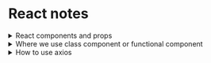 # React notes
<details>
 <summary>React components and props</summary>
 <br>

 - components হল react এর কোন একটা পুরো `function()` টাই হল react এর একটা component,
 এবং সেই function টা যা return করে তাই হলো এক একটা element।
 - যেকোন component একটা **react element** return করবে। react er মধ্যে যদি ```jsx <Button />``` একটা element দেওয়া হয় তাহলে react খুজবে `Button` নামে কোন `function` আছে কি না ? তখন সেই `fuction এ যা return করা আছে তাকে react এর 
 element হিসাবে দেখাবে। 
 - `<button height={a} />` এটা যদি normal HTML element এর মত হতো তাহলে এটাতে আমরা paramiter দিতে পারতাম না, এটা যেহুতু একটা valid javaScript `function()` এজন্য আমরা এটাতে paramiter use করতে পারব এটাই react component এর power
 এই `height={a}` paramiter হিসাবে component থেকে element এ যেকোন কিছু পাস করতে পারি।
 - component have two syntax `1 class component` and `2 functional component`
 - why we use class component? because class component is a stateful component যদিও state management `useSate()` hook এর মাধ্যমে হয়। এটাই react এর recomanded way কিন্তু পুরোন application এ কাজ করতে গেলে এটা প্রয়জন আছে তাই class component শেখা জরুরী এটা শিখলে react er core syntex বোঝা যাবে।
 <br>

<details>
  <!-- class component================================================================= -->
  <summary>1 Class component</summary>

  #### How to access class component childred elements ?
  Ans: use this method `this.props.children` to access class component childred element 
  #### How to access class component attributes ?
  Ans: use this method `this.props.attribute_name` to access class component childred element 
  #### How to call calss component `function()` ?
  Ans: use `this.function_name` kyeword.
  ###### react এর class component এ যকোন `function()` এর মাধ্যমে কোন event handle করলে সেই `function()` কে call করতে হবে `this.function_name` এভাবে যেহুতু এই `function()` টা এই class এর একটা method তাই `this kyeword` use করতে হবে।  


  ###### props কখনো ভিতর থেকে change কারা যাবে না change করতে হলে বাহির থেকেই করতে হবে 
  ###### এখান থেকে change করা যাব না যদি render() kora হয় তাহলে এই পুরো component আবার re-render হবে। যখন সে দেখবে আবার props পরিবর্তন হয়েছে তখন সে আবার re-rander করবে এভাবে সে render করতেই থাকবে তখন সে infinity loop এ পরবে ফলে আপ্লিকেশন crash হতে পারে। 
  ###### change করা যাবে যেটা সেটা হলো state
  ```jsx
  import React from "react";
class Clock extends React.Component{
    render() {
        return(
            <>
              <h1 className='text-6xl font-bold'>
                {this.props.children} <br />
                {new Date().toLocaleTimeString(this.props.local)}
               </h1>
            </>
        )
    }
}
export default Clock;
  ```

**Example stateful component**
```jsx
import React from "react";

class Clock extends React.Component{
    constructor (props){ //
        super(props); //super(props) call করতে হবে যাতে react.component এর constructor টা কল হয়। 
        this.state = { date: new Date(), local: "bn-BD"};
    }
    componentDidMount(){  //component যখন load হয়ে গেছে তার পর এই function call হবে।
       this.clockTimer = setInterval(() => this.startClock(), 1000);
    }
    
    startClock(){  // created a function for start this clock
        this.setState({
            date: new Date() 
        })
    }
    // আমরা যখন আন্য পেইজে যাব রাঊট করে তখন যেন এই ঘড়িটা বন্ধ হয়ে যায় তার জন্য
    // ব্যবহার করতে হবে componentWillUnmount() এটা react er 
    // build in method
    componentWillUnmount(){
        clearInterval(this.clockTimer)
    }
     // class component callback function define always arrow function
     // arrow function can not change (this) 
    //  arrow function (this) কে পরোয়া করে না।
    handle_click = () =>{ 
        this.setState({  // arrow function না ব্যবহার করলে this কে পাওয়া যাবে না।
            local: "en-US", // arrow function use করতে না চাইলে bind use করতে হবে।
        })
    }
    // when you dont define arrow function you use bind method to define this function
    render() {
        return(
            <>
              <h1 className='text-6xl font-bold'>
                {this.props.children} <br />
                {this.state.date.toLocaleTimeString(this.props.local)}
                <br />
               </h1>
                <button onClick={this.handle_click} className="border border-gray-600">Stop time</button>
            </>
        )
    }
}
export default Clock;
```
**How to use bind method**
```jsx
    constructor (props){ //
        super(props); //super(props) call করতে হবে যাতে react.component এর constructor টা কল হয়। 
        this.state = { date: new Date(), local: "bn-BD"};
        this.handle_click = this.handle_click.bind(this) // এই handle_click এর bind method এর  মধ্যে এই constructor টার this পাস করে দিতে হবে। 
    }
    handle_click(){
        this.setState({
            local: "en-US",
        })
    }
```
```jsx
class Clock extends React.Component{
    constructor (props){ //
        super(props); //super(props) call করতে হবে যাতে react.component এর constructor টা কল হয়। 
        this.state = { date: new Date(), local: "bn-BD"};
    }
    handle_click(other_paramiter){
        this.setState({
            local: "en-US",
        })
    }
    render(){
        return(
            <div>
              <button onClick={this.handle_click.bind(this,other_Paramiter,"bn-BD")}></button>
              // Or you can use
              <button onClick={() => this.handle_click(paramiters)}></button>
            </div>
        )
    }
}
```
  **Example**
  ```jsx
// class component কে use করতে হলে react নিজেই একটা class বানিয়েছে আমাদের 
// সুধু সেই class টাকে extend করে নিয়ে আসতে হবে রিএক্ট থেকে তাই 
// class component এর ক্ষেত্রে আমাদের extends React.Component লিখলেই হবে
// Component react এর একটা super class
// আমি সেই react pakeg এর component টাকে extend করে দিলাম। 
// যখনি এটাকে আমি extend করে ফেলব তখন react er পুরো component 
// class টার মধ্যে যা যা লিখা আছে সব কিছু আমি inharit ইনহেরিট করে 
// নিয়ে আসলাম আমার Clock er মধ্যে । 
// এখন এই react এর Component class er সব methods এবং propertis এর সবকিছুর access
// আমার কাছে আছে।  এটাকে extend করার সাথে সাথে react এই component টাকে চিনতে পারবে।
// function component er ক্ষেত্রে <Clock /> এই রকম কিছু থাকলে react খুজে Clock নামে 
// কোন function আছে কি না? কিন্তু class component er ক্ষেত্রে react খুজে (Clock) নামে 
// কোন class আছে কি না? যেটা React.Component কে extend করে।  সে পাইলো সেটা 
// পাওয়ার পরে সে যেটা করে এই class er ভিতরে নিজে নিজেই একটা Object create করে। automaticly
// সেই class এর render() নামে যে method আছে সে সেটাকে কল করে দেয়।

// এই render() method টা define করা আছে (React.Component) class এর মধ্যে 

// class component এর ক্ষেত্রে render() method er মধ্যে কোন কিছু return করতে হবে 
// তাহলে সেই component কাজ করবে।


// class component এর ক্ষেত্রে অবশ্যিক react import করতে হবে।
// imported 19:00----20:00
import React from "react";
class Clock extends React.Component{
    render() {
        return(
            <>
            // class component এর ক্ষেত্রে যদি attributes er মাধ্যমে কিছু পাঠানো হয় তাহলে তাকে
            // সেই React.Component class এর props নামক একটা propertis এর মধ্যে এটাকে ঢূকিয়ে দেয়। 
            // তখন সেই props নামক propertis থেকে আমরা সেই attibutes কে সেই attribute এর নামে 
            নিয়ে আসতে পারি । এবং ব্যবহার করয়ে পারি যেকোন যায়গায় 

            // class এর কোন properti কে access করতে হলে (this) ব্যবহার করতে হবে।
            // এই class এর অর্থাৎ Clock class এর কোন propertis এর মধ্যে আমরা attibutes পাঠিয়েছিলাম
            // props নামক properis এর মধ্যে 

            // তাই Object এর মতো করে তাকে কল করতে হবে (this.props.local)
            // this হলো Clock class , and props হলো clock er properti and local হলো সেই attribute er 
            // নাম যেটা Object আকারে props er মধ্যে store হয়েছিল। 

            // react আপনার জন্য যে Object টা create করেছে সেটাই হলো (this);
            // যেই Object create হয়েছে তার মধ্যে একটা properti ও create হয়েছে আটোমেটিকলি props নামে যখন 
            // আপনি class component er মধ্যে attribute পাঠিয়েছেন। 

            // সেই props এর মধ্যেই attribute ke paramiter হিসাবে পেয়ে যাবেন।

            // class এর যদি কোন properti কে access করতে হয় তাহলে 

              <h1 className='text-6xl font-bold'>{new Date().toLocaleTimeString(this.props.local)}</h1>
            </>
        )
    }
}
export default Clock;
  ```
</details>

<details>
 <summary>2 functional component</summary>

 **File**
 `Button.jsx`
 ```jsx
//  যেহুতু myclass Object হিসাবে এখানে এসেছে তাই object destructure করে নিতে হবে তাই একে {} এইরকম 
// block er মধ্যে রাখতে হবে
 const Button = ({myclass}) => {
     // now we can use {myclass} anywhere
    return (
        <div>
            <button className={myclass}>modal btn</button><br />
        </div>
    );
};

export default Button;
```

 **File**
 `app.jsx`
 ```jsx
 import Button from "component/Button"
 const app = () => {
     return (
         <div>
        // we con recive this button attributes as button component (paramiter) 
        // becouse button component is a valid javaScript function
        // এখানে যা attributes pass করা হবে তাই চলে যাবে Button component er (paramiter) হিসাবে Object আকারে
           <Button myclass={"mb-5 text-white"}>
        </div>
    );
};

export default app;
```
</details>

<br>

<!-- ======================  conditional rendering  ==================================== -->



















<!-- ===================================================================================== -->
</details>
<details>
<summary>Where we use class component or functional component</summary>

<h5>React Lifecycle Methods vs Hooks</h5>
<details>
<summary>React Functional Component কোথায় ব্যবহার করব?</summary>
<br>
Functional Components মূলত সহজ এবং হালকা (lightweight)। আধুনিক React অ্যাপ্লিকেশনগুলোতে এগুলো বেশি জনপ্রিয়, ব্যবহারের ক্ষেত্র:

 - Simple UI Rendering: যখন শুধু UI দেখাতে হবে, জটিল logic বা lifecycle methods দরকার নেই।
 - Hooks ব্যবহার করতে চাইলে: Functional Component-এ useState, useEffect, useContext ইত্যাদি React Hooks ব্যবহার করা যায়।
 - Performance & Clean Code: Functional Components কম boilerplate কোড লিখতে হয়, তাই কোড পরিষ্কার এবং maintain করা সহজ।
 - Modern React Best Practice: React team-এর recommendation হলো functional component + hooks ব্যবহার করা।
</details>

<details>
<summary>React Class Component কোথায় ব্যবহার করব?</summary>
<br>
Class Components পুরনো React style, কিন্তু কিছু ক্ষেত্রে এখনও ব্যবহার হতে পারে, ব্যবহারের ক্ষেত্র:
<br>

 - Legacy Projects: পুরনো প্রোজেক্ট যেখানে আগে থেকেই class component ব্যবহার হচ্ছে।

 - Lifecycle Method দরকার: যেমন: `componentDidMount()`, `componentDidUpdate()`, `componentWillUnmount()` ইত্যাদি। যদিও এখন hooks দিয়ে functional component-এও এই কাজ করা যায়।
 
 - State Management (Old Way): আগে functional component-এ state ছিল না, তাই stateful logic এর জন্য class component লাগত। এখন `useState()` ও `useReducer()` দিয়ে এই সমস্যা নেই।
</details>

# React Lifecycle Methods vs Hooks (Mapping Table)

| Class Component Lifecycle                | Functional Component Hook            | ব্যাখ্যা                                            |
| ---------------------------------------- | ------------------------------------ | --------------------------------------------------- |
| `componentDidMount()`                    | `useEffect(() => { ... }, [])`       | কম্পোনেন্ট প্রথমবার render হলে effect চালানোর জন্য। |
| `componentDidUpdate()`                   | `useEffect(() => { ... }, [deps])`   | ডিপেনডেন্সি পরিবর্তন হলে effect রান হবে।            |
| `componentWillUnmount()`                 | Cleanup function inside `useEffect`  | কম্পোনেন্ট unmount হওয়ার সময় cleanup করার জন্য।     |
| `shouldComponentUpdate()`                | `React.memo` বা `useMemo`            | unnecessary re-render আটকানোর জন্য।                 |
| `getDerivedStateFromProps()`             | `useEffect()` + state logic          | props অনুযায়ী state update করার জন্য।               |
| `componentDidCatch()` / Error Boundaries | এখনো Class Component-এ (Hooks এ নেই) | Error handling এর জন্য class component দরকার।       |
| `setState()`                             | `useState()` বা `useReducer()`       | state update করার জন্য।                             |

---

## ✅ Class Component Example

```jsx
class Example extends React.Component {
    componentDidMount() {
        console.log("Mounted");
    }

    componentWillUnmount() {
        console.log("Unmounted");
    }

    render() {
        return <h1>Hello</h1>;
    }
}
```

## ✅ Functional Component Example (Same Work)

```jsx
import { useEffect } from "react";

function Example() {
    
    useEffect(() => {
       console.log("Mounted");
        return () => {
          console.log("Unmounted");
        };
    }, []);

    return <h1>Hello</h1>;
}
```

</details>


<details>
  <summary>How to use axios</summary>

  **example**
  ```jsx
  import axios from 'axios';

async function createUser(name, email) {
    try {
        const response = await axios.post('https://api.example.com/users', {
            name: name,
            email: email
        });
        console.log('User created successfully:', response.data);
        return response.data; // Return the data from the successful response
    } catch (error) {
        console.error('Error creating user:', error.message);
        // You can throw the error or handle it as needed
        throw error; 
    }
}

// Example usage:
createUser('John Doe', 'john.doe@example.com')
    .then(userData => {
        // Do something with the created user data
    })
    .catch(error => {
        // Handle errors from the createUser function
    });
  ```
</details>